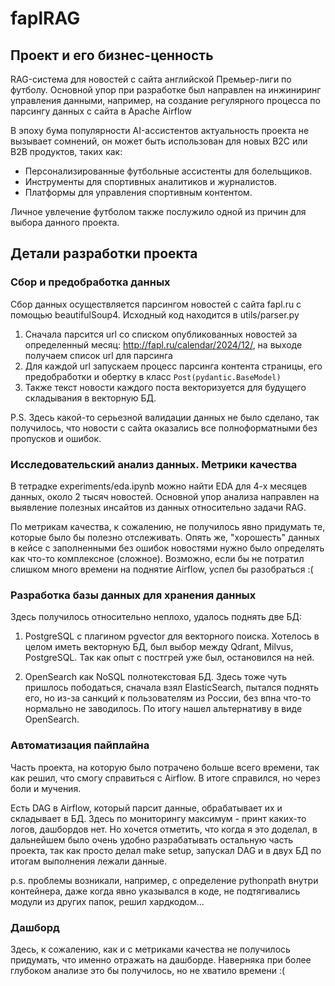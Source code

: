 # faplRAG

## Проект и его бизнес-ценность

RAG-система для новостей с сайта английской Премьер-лиги по футболу. Основной упор при разработке был направлен на инжиниринг управления данными, например, на создание регулярного процесса по парсингу данных с сайта в Apache Airflow 

В эпоху бума популярности AI-ассистентов актуальность проекта не вызывает сомнений, он может быть использован для новых B2C или B2B продуктов, таких как:

* Персонализированные футбольные ассистенты для болельщиков.
* Инструменты для спортивных аналитиков и журналистов.
* Платформы для управления спортивным контентом.

Личное увлечение футболом также послужило одной из причин для выбора данного проекта.

## Детали разработки проекта

### Сбор и предобработка данных

Сбор данных осуществляется парсингом новостей с сайта fapl.ru с помощью beautifulSoup4. Исходный код находится в utils/parser.py

1. Сначала парсится url со списком опубликованных новостей за определенный месяц: http://fapl.ru/calendar/2024/12/, на выходе получаем список url для парсинга
2. Для каждой url запускаем процесс парсинга контента страницы, его предобработки и обертку в класс `Post(pydantic.BaseModel)`
3. Также текст новости каждого поста векторизуется для будущего складывания в векторную БД.

P.S. Здесь какой-то серьезной валидации данных не было сделано, так получилось, что новости с сайта оказались все полноформатными без пропусков и ошибок.

### Исследовательский анализ данных. Метрики качества

В тетрадке experiments/eda.ipynb можно найти EDA для 4-х месяцев данных, около 2 тысяч новостей. Основной упор анализа направлен на выявление полезных инсайтов из данных относительно задачи RAG.

По метрикам качества, к сожалению, не получилось явно придумать те, которые было бы полезно отслеживать. Опять же, "хорошесть" данных в кейсе с заполненными без ошибок новостями нужно было определять как что-то комплексное (сложное). Возможно, если бы не потратил слишком много времени на поднятие Airflow, успел бы разобраться :(

### Разработка базы данных для хранения данных

Здесь получилось относительно неплохо, удалось поднять две БД:

1. PostgreSQL с плагином pgvector для векторного поиска. Хотелось в целом иметь векторную БД, был выбор между Qdrant, Milvus, PostgreSQL. Так как опыт с постгрей уже был, остановился на ней.


2. OpenSearch как NoSQL полнотекстовая БД. Здесь тоже чуть пришлось пободаться, сначала взял ElasticSearch, пытался поднять его, но из-за санкций к пользователям из России, без впна что-то нормально не заводилось. 
По итогу нашел альтернативу в виде OpenSearch.

   
### Автоматизация пайплайна

Часть проекта, на которую было потрачено больше всего времени, так как решил, что смогу справиться с Airflow. В итоге справился, но через боли и мучения.

Есть DAG в Airflow, который парсит данные, обрабатывает их и складывает в БД. Здесь по мониторингу максимум - принт каких-то логов, дашбордов нет.
Но хочется отметить, что когда я это доделал, в дальнейшем было очень удобно разрабатывать остальную часть проекта, так как просто делал make setup, запускал DAG и 
в двух БД по итогам выполнения лежали данные.

p.s. проблемы возникали, например, с определение pythonpath внутри контейнера, даже когда явно указывался в коде, не подтягивались модули из других папок, решил хардкодом...

### Дашборд

Здесь, к сожалению, как и с метриками качества не получилось придумать, что именно отражать на дашборде. Наверняка при более глубоком анализе это бы получилось, но не хватило времени :(

